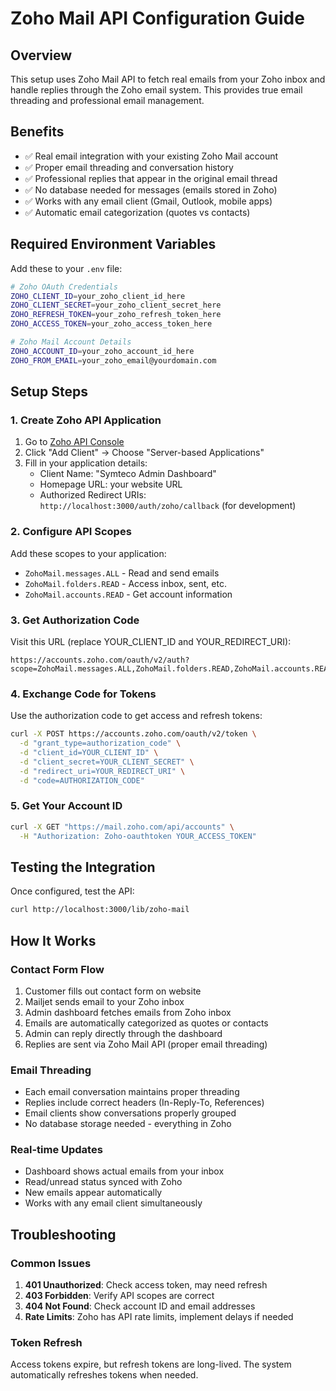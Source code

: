 # Zoho Mail API Configuration Guide

## Overview
This setup uses Zoho Mail API to fetch real emails from your Zoho inbox and handle replies through the Zoho email system. This provides true email threading and professional email management.

## Benefits
- ✅ Real email integration with your existing Zoho Mail account
- ✅ Proper email threading and conversation history
- ✅ Professional replies that appear in the original email thread
- ✅ No database needed for messages (emails stored in Zoho)
- ✅ Works with any email client (Gmail, Outlook, mobile apps)
- ✅ Automatic email categorization (quotes vs contacts)

## Required Environment Variables

Add these to your `.env` file:

```bash
# Zoho OAuth Credentials
ZOHO_CLIENT_ID=your_zoho_client_id_here
ZOHO_CLIENT_SECRET=your_zoho_client_secret_here
ZOHO_REFRESH_TOKEN=your_zoho_refresh_token_here
ZOHO_ACCESS_TOKEN=your_zoho_access_token_here

# Zoho Mail Account Details
ZOHO_ACCOUNT_ID=your_zoho_account_id_here
ZOHO_FROM_EMAIL=your_zoho_email@yourdomain.com
```

## Setup Steps

### 1. Create Zoho API Application
1. Go to [Zoho API Console](https://api-console.zoho.com/)
2. Click "Add Client" → Choose "Server-based Applications"
3. Fill in your application details:
   - Client Name: "Symteco Admin Dashboard"
   - Homepage URL: your website URL
   - Authorized Redirect URIs: `http://localhost:3000/auth/zoho/callback` (for development)

### 2. Configure API Scopes
Add these scopes to your application:
- `ZohoMail.messages.ALL` - Read and send emails
- `ZohoMail.folders.READ` - Access inbox, sent, etc.
- `ZohoMail.accounts.READ` - Get account information

### 3. Get Authorization Code
Visit this URL (replace YOUR_CLIENT_ID and YOUR_REDIRECT_URI):
```
https://accounts.zoho.com/oauth/v2/auth?scope=ZohoMail.messages.ALL,ZohoMail.folders.READ,ZohoMail.accounts.READ&client_id=YOUR_CLIENT_ID&response_type=code&access_type=offline&redirect_uri=YOUR_REDIRECT_URI
```

### 4. Exchange Code for Tokens
Use the authorization code to get access and refresh tokens:
```bash
curl -X POST https://accounts.zoho.com/oauth/v2/token \
  -d "grant_type=authorization_code" \
  -d "client_id=YOUR_CLIENT_ID" \
  -d "client_secret=YOUR_CLIENT_SECRET" \
  -d "redirect_uri=YOUR_REDIRECT_URI" \
  -d "code=AUTHORIZATION_CODE"
```

### 5. Get Your Account ID
```bash
curl -X GET "https://mail.zoho.com/api/accounts" \
  -H "Authorization: Zoho-oauthtoken YOUR_ACCESS_TOKEN"
```

## Testing the Integration

Once configured, test the API:
```bash
curl http://localhost:3000/lib/zoho-mail
```

## How It Works

### Contact Form Flow
1. Customer fills out contact form on website
2. Mailjet sends email to your Zoho inbox
3. Admin dashboard fetches emails from Zoho inbox
4. Emails are automatically categorized as quotes or contacts
5. Admin can reply directly through the dashboard
6. Replies are sent via Zoho Mail API (proper email threading)

### Email Threading
- Each email conversation maintains proper threading
- Replies include correct headers (In-Reply-To, References)
- Email clients show conversations properly grouped
- No database storage needed - everything in Zoho

### Real-time Updates
- Dashboard shows actual emails from your inbox
- Read/unread status synced with Zoho
- New emails appear automatically
- Works with any email client simultaneously

## Troubleshooting

### Common Issues
1. **401 Unauthorized**: Check access token, may need refresh
2. **403 Forbidden**: Verify API scopes are correct
3. **404 Not Found**: Check account ID and email addresses
4. **Rate Limits**: Zoho has API rate limits, implement delays if needed

### Token Refresh
Access tokens expire, but refresh tokens are long-lived. The system automatically refreshes tokens when needed.
